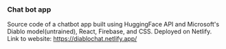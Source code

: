 ### Chat bot app 
Source code of a chatbot app built using HuggingFace API and Microsoft's Diablo model(untrained), React, Firebase, and
CSS. Deployed on Netlify. 
Link to website: https://diablochat.netlify.app/
